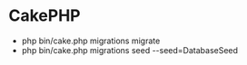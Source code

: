 # CakePHP

- php bin/cake.php migrations migrate
- php bin/cake.php migrations seed --seed=DatabaseSeed
